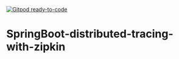 [![Gitpod ready-to-code](https://img.shields.io/badge/Gitpod-ready--to--code-blue?logo=gitpod)](https://gitpod.io/#https://github.com/indrajagadeesh/SpringBoot-distributed-tracing-with-zipkin)

# SpringBoot-distributed-tracing-with-zipkin
